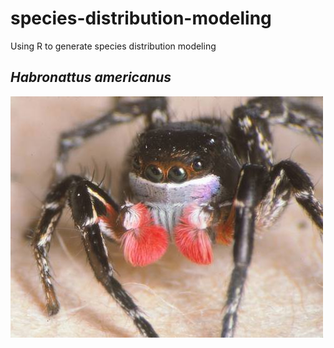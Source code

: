 # species-distribution-modeling

Using R to generate species distribution modeling

## *Habronattus americanus*

![Habronattus americanus - a jumping spider](Images/Habronattus_americanus.jpg)
